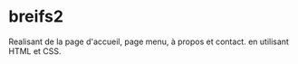 # breifs2
Realisant de  la page d'accueil, page menu, à propos et contact. en utilisant HTML et CSS.
